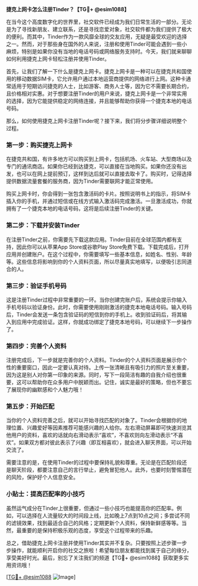 **捷克上网卡怎么注册Tinder？【TG💪+ @esim1088】**

在当今这个高度数字化的世界里，社交软件已经成为我们日常生活的一部分。无论是为了寻找新朋友、建立联系，还是寻找恋爱对象，社交软件都为我们提供了极大的便利。而其中，Tinder作为一款风靡全球的交友应用，无疑是最受欢迎的选择之一。然而，对于那些身在国外的人来说，注册和使用Tinder可能会遇到一些小麻烦，特别是如果你没有当地的电话号码或网络服务支持时。今天，我们就来聊聊如何利用捷克上网卡轻松注册并使用Tinder。

首先，让我们了解一下什么是捷克上网卡。捷克上网卡是一种可以在捷克共和国使用的移动数据SIM卡，它允许用户通过本地运营商提供的网络进行上网。这种卡通常适用于短期访问捷克的人士，比如游客、商务人士等，因为它不需要长期合约，且价格相对实惠。对于想要注册Tinder的用户来说，捷克上网卡是一个非常实用的选择，因为它能提供稳定的网络连接，并且能够帮助你获得一个捷克本地的电话号码。

那么，如何使用捷克上网卡注册Tinder呢？接下来，我们将分步骤详细说明整个过程。

### 第一步：购买捷克上网卡

在捷克共和国，有许多地方可以购买到上网卡，包括机场、火车站、大型商场以及专门的通讯商店。如果你已经到达捷克，可以直接在当地购买。如果你还没有出发，也可以在网上提前预订，这样到达后就可以直接去取卡了。购买时，记得选择提供数据流量套餐的服务商，因为Tinder需要联网才能正常使用。

购买上网卡时，你会得到一张包含激活码的卡片。按照说明书上的指示，将SIM卡插入你的手机，并通过短信或在线方式输入激活码完成激活。一旦激活成功，你就拥有了一个捷克本地的电话号码，这将是后续注册Tinder的关键。

### 第二步：下载并安装Tinder

在注册Tinder之前，你需要先下载这款应用。Tinder目前在全球范围内都有支持，因此你可以从苹果App Store或谷歌Play Store免费下载。下载完成后，打开应用并创建账户。在这个过程中，你需要填写一些基本信息，如姓名、性别、年龄等。这些信息将影响到你的个人资料页面，所以尽量真实地填写，以便吸引志同道合的人。

### 第三步：验证手机号码

这是注册Tinder过程中非常重要的一环。当你创建完账户后，系统会提示你输入手机号码以验证身份。此时，你需要使用刚刚激活的捷克本地电话号码。输入号码后，Tinder会发送一条包含验证码的短信到你的手机上。收到验证码后，将其输入到应用中完成验证。这样，你就成功绑定了捷克本地号码，可以继续下一步操作了。

### 第四步：完善个人资料

注册完成后，下一步就是完善你的个人资料。Tinder的个人资料页面是展示你个性的重要窗口，因此一定要认真对待。上传一张清晰且有吸引力的照片至关重要，因为这是别人对你第一印象的来源。同时，写下一段简洁有趣的自我介绍也很重要，这可以帮助你在众多用户中脱颖而出。记住，诚实是最好的策略，但也不要忘了展现你的幽默感和个人魅力哦！

### 第五步：开始匹配

当你的个人资料完善之后，就可以开始寻找匹配的对象了。Tinder会根据你的地理位置、兴趣爱好等因素推荐可能感兴趣的人给你。左右滑动屏幕即可快速浏览其他用户的资料，喜欢的话就向右滑动表示“喜欢”，不喜欢则向左滑动表示“不喜欢”。如果双方都对彼此表示了兴趣（即互相喜欢），就会进入聊天界面，可以开始交流了。

需要注意的是，在使用Tinder的过程中要保持礼貌和尊重。无论是在匹配阶段还是聊天阶段，都要注意自己的言行举止，避免冒犯他人。此外，也要时刻警惕潜在的风险，保护好个人信息安全。

### 小贴士：提高匹配率的小技巧

虽然运气成分在Tinder上很重要，但通过一些小技巧也能提高你的匹配率。例如，可以选择在人流量较大的时间段上线，比如晚上7点到10点之间；多尝试不同的滤镜效果，找到最适合自己的风格；定期更新个人资料，保持新鲜感等等。当然，最重要的是保持积极乐观的态度，享受这个过程带来的乐趣。

总之，借助捷克上网卡注册并使用Tinder其实并不复杂。只要按照上述步骤一步步操作，就能顺利开启你的社交之旅啦！希望每位朋友都能找到属于自己的缘分，享受美好时光。最后，别忘了关注我们的频道【TG💪+ @esim1088】获取更多实用资讯哦！

[[TG💪+ @esim1088](https://t.me/s/esim1088) ![Image](https://i.postimg.cc/4NQfJmqS/Snipaste-2025-05-13-00-14-12.png)]